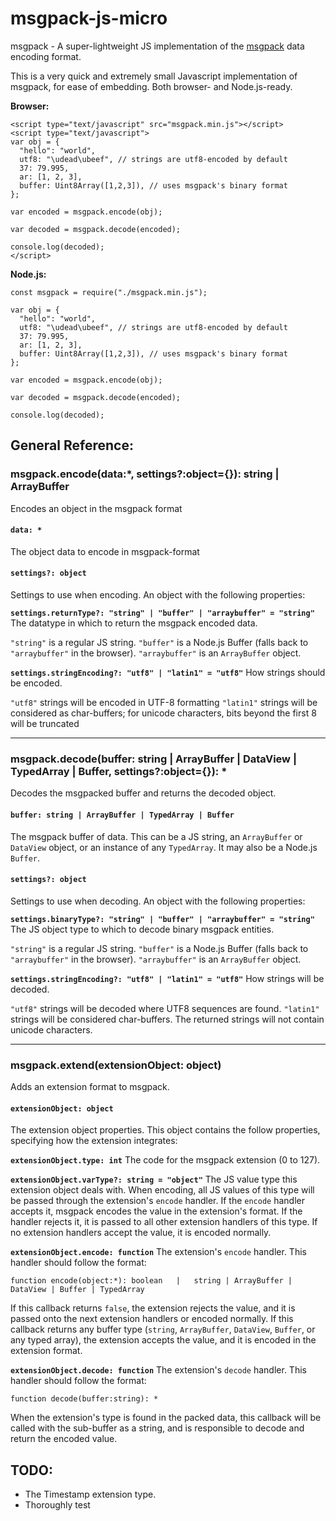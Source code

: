 # msgpack-js-micro
msgpack - A super-lightweight JS implementation of the [msgpack](https://msgpack.org/) data encoding format.

This is a very quick and extremely small Javascript implementation of msgpack, for ease of embedding. Both browser- and Node.js-ready.

**Browser:**

```
<script type="text/javascript" src="msgpack.min.js"></script>
<script type="text/javascript">
var obj = {
  "hello": "world",
  utf8: "\udead\ubeef", // strings are utf8-encoded by default
  37: 79.995,
  ar: [1, 2, 3],
  buffer: Uint8Array([1,2,3]), // uses msgpack's binary format
};

var encoded = msgpack.encode(obj);

var decoded = msgpack.decode(encoded);

console.log(decoded);
</script>
```

**Node.js:**

```
const msgpack = require("./msgpack.min.js");

var obj = {
  "hello": "world",
  utf8: "\udead\ubeef", // strings are utf8-encoded by default
  37: 79.995,
  ar: [1, 2, 3],
  buffer: Uint8Array([1,2,3]), // uses msgpack's binary format
};

var encoded = msgpack.encode(obj);

var decoded = msgpack.decode(encoded);

console.log(decoded);
```

## General Reference:


### msgpack.encode(data:\*, settings?:object={}): string | ArrayBuffer

Encodes an object in the msgpack format

#### `data: *`
The object data to encode in msgpack-format

#### `settings?: object`
Settings to use when encoding. An object with the following properties:

**`settings.returnType?: "string" | "buffer" | "arraybuffer" = "string"`**
The datatype in which to return the msgpack encoded data.

`"string"` is a regular JS string.
`"buffer"` is a Node.js Buffer (falls back to `"arraybuffer"` in the browser).
`"arraybuffer"` is an `ArrayBuffer` object.

**`settings.stringEncoding?: "utf8" | "latin1" = "utf8"`**
How strings should be encoded.

`"utf8"` strings will be encoded in UTF-8 formatting
`"latin1"` strings will be considered as char-buffers; for unicode characters, bits beyond the first 8 will be truncated

----------------------------------------------------------------

### msgpack.decode(buffer: string | ArrayBuffer | DataView | TypedArray | Buffer, settings?:object={}): *

Decodes the msgpacked buffer and returns the decoded object.

#### `buffer: string | ArrayBuffer | TypedArray | Buffer`
The msgpack buffer of data. This can be a JS string, an `ArrayBuffer` or `DataView` object, or an instance of any `TypedArray`. It may also be a Node.js `Buffer`.

#### `settings?: object`
Settings to use when decoding. An object with the following properties:

**`settings.binaryType?: "string" | "buffer" | "arraybuffer" = "string"`**
The JS object type to which to decode binary msgpack entities.

`"string"` is a regular JS string.
`"buffer"` is a Node.js Buffer (falls back to `"arraybuffer"` in the browser).
`"arraybuffer"` is an `ArrayBuffer` object.

**`settings.stringEncoding?: "utf8" | "latin1" = "utf8"`**
How strings will be decoded.

`"utf8"` strings will be decoded where UTF8 sequences are found.
`"latin1"` strings will be considered char-buffers. The returned strings will not contain unicode characters.

----------------------------------------------------------------

### msgpack.extend(extensionObject: object)

Adds an extension format to msgpack.

#### `extensionObject: object`
The extension object properties. This object contains the follow properties, specifying how the extension integrates:

**`extensionObject.type: int`**
The code for the msgpack extension (0 to 127).

**`extensionObject.varType?: string = "object"`**
The JS value type this extension object deals with. When encoding, all JS values of this type will be passed through the extension's `encode` handler. If the `encode` handler accepts it, msgpack encodes the value in the extension's format. If the handler rejects it, it is passed to all other extension handlers of this type. If no extension handlers accept the value, it is encoded normally.

**`extensionObject.encode: function`**
The extension's `encode` handler. This handler should follow the format:

`function encode(object:*): boolean   |   string | ArrayBuffer | DataView | Buffer | TypedArray`

If this callback returns `false`, the extension rejects the value, and it is passed onto the next extension handlers or encoded normally.
If this callback returns any buffer type (`string`, `ArrayBuffer`, `DataView`, `Buffer`, or any typed array), the extension accepts the value, and it is encoded in the extension format.

**`extensionObject.decode: function`**
The extension's `decode` handler. This handler should follow the format:

`function decode(buffer:string): *`

When the extension's type is found in the packed data, this callback will be called with the sub-buffer as a string, and is responsible to decode and return the encoded value.


## TODO:
- The Timestamp extension type.
- Thoroughly test
